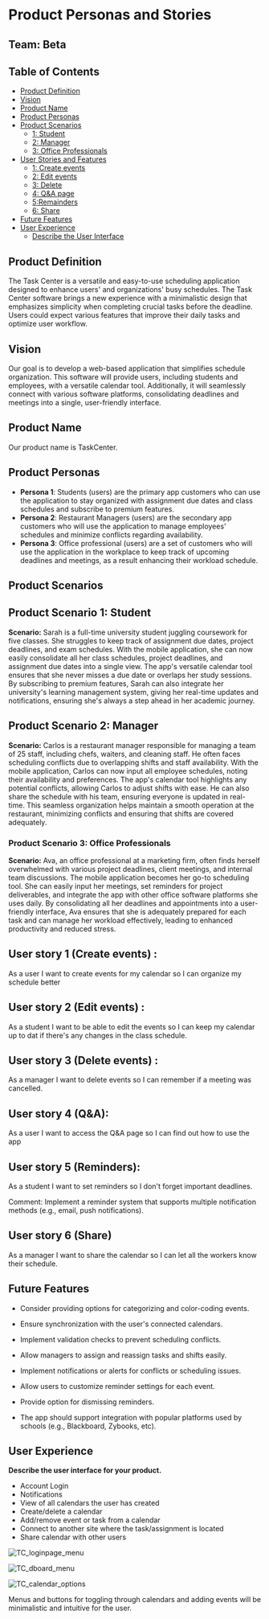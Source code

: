 # Product Personas and Stories

## Team: Beta

## Table of Contents

- [Product Definition](#product-definition)
- [Vision](#vision)
- [Product Name](#product-name)
- [Product Personas](#product-personas)
- [Product Scenarios](#product-scenarios)
  - [1: Student](#product-scenario-1-student)
  - [2: Manager](#Product-scenario-2-manager)
  - [3: Office Professionals](#Product-Scenario-3-Office-Professionals)
- [User Stories and Features](#user-stories)
   - [1: Create events](#User-story-1-Create-events)
   - [2: Edit events](#user-story-2-edit-events)
   - [3: Delete](#user-story-3-delete-events)
   - [4: Q&A page](#user-story-4-Q&A)
   - [5:Remainders](#user-story-5-remainders)
   - [6: Share](#user-story-6-share)
- [Future Features](#future-features)
- [User Experience](#user-experience)
  - [Describe the User Interface](#describe-the-user-interface)

 
## Product Definition

The Task Center is a versatile and easy-to-use scheduling application designed to enhance users' and organizations' busy schedules. The Task Center software brings a new experience with a minimalistic design that emphasizes simplicity when completing crucial tasks before the deadline. Users could expect various features that improve their daily tasks and optimize user workflow.

## Vision

Our goal is to develop a web-based application that simplifies schedule organization. This software will provide users, including students and employees, with a versatile calendar tool. Additionally, it will seamlessly connect with various software platforms, consolidating deadlines and meetings into a single, user-friendly interface.

## Product Name

Our product name is TaskCenter.

## Product Personas

- **Persona 1**: Students (users) are the primary app customers who can use the application to stay organized with assignment due dates and class schedules and subscribe to premium features. 
- **Persona 2**:  Restaurant Managers (users) are the secondary app customers who will use the application to manage employees' schedules and minimize conflicts regarding availability. 
- **Persona 3**: Office professional (users) are a set of customers who will use the application in the workplace to keep track of upcoming deadlines and meetings, as a result enhancing their workload schedule.

## Product Scenarios

## Product Scenario 1: Student

**Scenario:** Sarah is a full-time university student juggling coursework for five classes. She struggles to keep track of assignment due dates, project deadlines, and exam schedules. With the mobile application, she can now easily consolidate all her class schedules, project deadlines, and assignment due dates into a single view. The app's versatile calendar tool ensures that she never misses a due date or overlaps her study sessions. By subscribing to premium features, Sarah can also integrate her university's learning management system, giving her real-time updates and notifications, ensuring she's always a step ahead in her academic journey.

## Product Scenario 2: Manager

**Scenario:** Carlos is a restaurant manager responsible for managing a team of 25 staff, including chefs, waiters, and cleaning staff. He often faces scheduling conflicts due to overlapping shifts and staff availability. With the mobile application, Carlos can now input all employee schedules, noting their availability and preferences. The app's calendar tool highlights any potential conflicts, allowing Carlos to adjust shifts with ease. He can also share the schedule with his team, ensuring everyone is updated in real-time. This seamless organization helps maintain a smooth operation at the restaurant, minimizing conflicts and ensuring that shifts are covered adequately.

### Product Scenario 3: Office Professionals

**Scenario:** Ava, an office professional at a marketing firm, often finds herself overwhelmed with various project deadlines, client meetings, and internal team discussions. The mobile application becomes her go-to scheduling tool. She can easily input her meetings, set reminders for project deliverables, and integrate the app with other office software platforms she uses daily. By consolidating all her deadlines and appointments into a user-friendly interface, Ava ensures that she is adequately prepared for each task and can manage her workload effectively, leading to enhanced productivity and reduced stress.

## User story 1 (Create events) :
As a user I want to create events for my calendar so I can organize my schedule better

## User story 2 (Edit events) :
As a student I want to be able to edit the events so I can keep my calendar up to dat if there's any changes in the class schedule.

## User story 3 (Delete events) :
As a manager I want to delete events so I can remember if a meeting was cancelled.

## User story 4 (Q&A):
As a user I want to access the Q&A page so I can find out how to use the app

## User story 5  (Reminders):
As a student I want to set reminders so I don't forget important deadlines.

Comment: Implement a reminder system that supports multiple notification methods (e.g., email, push notifications).

## User story 6 (Share)
As a manager I want to share the calendar so I can let all the workers know their schedule.


## Future Features

- Consider providing options for categorizing and color-coding events.

- Ensure synchronization with the user's connected calendars.

- Implement validation checks to prevent scheduling conflicts.
- Allow managers to assign and reassign tasks and shifts easily.
- Implement notifications or alerts for conflicts or scheduling issues.
- Allow users to customize reminder settings for each event.
- Provide option for dismissing reminders.
- The app should support integration with popular platforms used by schools (e.g., Blackboard, Zybooks, etc).

## User Experience

**Describe the user interface for your product.**

- Account Login
- Notifications
- View of all calendars the user has created
- Create/delete a calendar
- Add/remove event or task from a calendar
- Connect to another site where the task/assignment is located
- Share calendar with other users

![TC_loginpage_menu](https://github.com/Natalie-Zi/csci401w-sandbox/assets/143462357/dee6bb37-eb1f-410a-9c46-c1b409cb9b01)

![TC_dboard_menu](https://github.com/Natalie-Zi/csci401w-sandbox/assets/143462357/865e7881-1110-466f-9118-d0715ff147ac)

![TC_calendar_options](https://github.com/Natalie-Zi/csci401w-sandbox/assets/143462357/ced49bc6-56ac-45ba-923c-1d96276bf08e)

Menus and buttons for toggling through calendars and adding events will be minimalistic and intuitive for the user.
